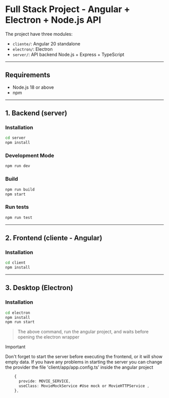 # Full Stack Project - Angular + Electron + Node.js API

The project have three modules:

- `cliente/`: Angular 20 standalone
- `electron/`: Electron
- `server/`: API backend Node.js + Express + TypeScript

---

## Requirements

- Node.js 18 or above
- npm

---

## 1. Backend (server)

### Installation

```bash
cd server
npm install
```

### Development Mode

```bash
npm run dev
```

### Build

```bash
npm run build
npm start
```


### Run tests
```bash
npm run test
```

--- 

## 2. Frontend (cliente - Angular)

### Installation
```bash
cd client
npm install
```     

---

## 3. Desktop (Electron)

### Installation
```bash
cd electron
npm install
npm run start 
```   
> The above command, run the angular project, and waits before opening the electron wrapper


> [!IMPORTANT]  
> Don't forget to start the server before executing the frontend, or it will show empty data.
> If you have any problems in starting the server you can change the provider the file 'client/app/app.config.ts' inside the angular project
```typescript 
    {
      provide: MOVIE_SERVICE,
      useClass: MovieMockService #Use mock or MovieHTTPService ,
    },
``` 
